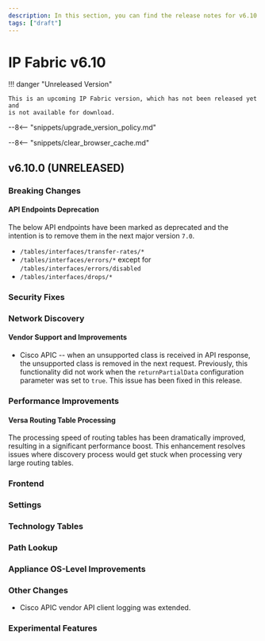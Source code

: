 ```yaml
---
description: In this section, you can find the release notes for v6.10 releases.
tags: ["draft"]
---
```


# IP Fabric v6.10

!!! danger "Unreleased Version"

    This is an upcoming IP Fabric version, which has not been released yet and
    is not available for download.

--8<-- "snippets/upgrade_version_policy.md"

--8<-- "snippets/clear_browser_cache.md"

## v6.10.0 (UNRELEASED)

### Breaking Changes

#### API Endpoints Deprecation

The below API endpoints have been marked as deprecated and the intention is to
remove them in the next major version `7.0`.

- `/tables/interfaces/transfer-rates/*`
- `/tables/interfaces/errors/*` except for `/tables/interfaces/errors/disabled`
- `/tables/interfaces/drops/*`

### Security Fixes

### Network Discovery

#### Vendor Support and Improvements

- Cisco APIC -- when an unsupported class is received in API response, the
  unsupported class is removed in the next request. Previously, this
functionality did not work when the `returnPartialData` configuration parameter
was set to `true`. This issue has been fixed in this release.

### Performance Improvements

#### Versa Routing Table Processing

The processing speed of routing tables has been dramatically improved, resulting
in a significant performance boost. This enhancement resolves issues where
discovery process would get stuck when processing very large routing tables.

### Frontend

### Settings

### Technology Tables

### Path Lookup

### Appliance OS-Level Improvements

### Other Changes

- Cisco APIC vendor API client logging was extended.

### Experimental Features

